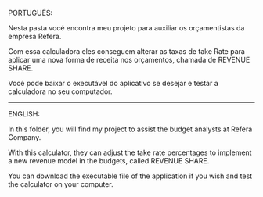 PORTUGUÊS:

Nesta pasta vocé encontra meu projeto para auxiliar os orçamentistas da empresa Refera.

Com essa calculadora eles conseguem alterar as taxas de take Rate para aplicar uma nova forma de receita nos orçamentos, chamada de REVENUE SHARE.

Você pode baixar o executável do aplicativo se desejar e testar a calculadora no seu computador.

____________________________________________________________________________________________________________________________________________________
ENGLISH:

In this folder, you will find my project to assist the budget analysts at Refera Company.

With this calculator, they can adjust the take rate percentages to implement a new revenue model in the budgets, called REVENUE SHARE.

You can download the executable file of the application if you wish and test the calculator on your computer.
